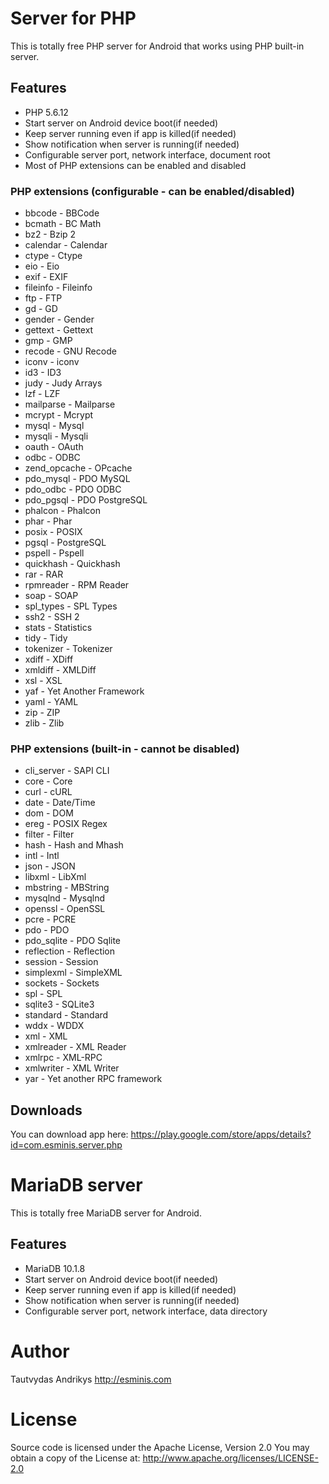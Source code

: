# Server for PHP #

This is totally free PHP server for Android that works using PHP built-in server.

## Features ##

* PHP 5.6.12
* Start server on Android device boot(if needed)
* Keep server running even if app is killed(if needed)
* Show notification when server is running(if needed)
* Configurable server port, network interface, document root
* Most of PHP extensions can be enabled and disabled

### PHP extensions (configurable - can be enabled/disabled) ###

* bbcode - BBCode
* bcmath - BC Math
* bz2 - Bzip 2
* calendar - Calendar
* ctype - Ctype
* eio - Eio
* exif - EXIF
* fileinfo - Fileinfo
* ftp - FTP
* gd - GD
* gender - Gender
* gettext - Gettext
* gmp - GMP
* recode - GNU Recode
* iconv - iconv
* id3 - ID3
* judy - Judy Arrays
* lzf - LZF
* mailparse - Mailparse
* mcrypt - Mcrypt
* mysql - Mysql
* mysqli - Mysqli
* oauth - OAuth
* odbc - ODBC
* zend_opcache - OPcache
* pdo_mysql - PDO MySQL
* pdo_odbc - PDO ODBC
* pdo_pgsql - PDO PostgreSQL
* phalcon - Phalcon
* phar - Phar
* posix - POSIX
* pgsql - PostgreSQL
* pspell - Pspell
* quickhash - Quickhash
* rar - RAR
* rpmreader - RPM Reader
* soap - SOAP
* spl_types - SPL Types
* ssh2 - SSH 2
* stats - Statistics
* tidy - Tidy
* tokenizer - Tokenizer
* xdiff - XDiff
* xmldiff - XMLDiff
* xsl - XSL
* yaf - Yet Another Framework
* yaml - YAML
* zip - ZIP
* zlib - Zlib

### PHP extensions (built-in - cannot be disabled) ###

* cli_server - SAPI CLI
* core - Core
* curl - cURL
* date - Date/Time
* dom - DOM
* ereg - POSIX Regex
* filter - Filter
* hash - Hash and Mhash
* intl - Intl
* json - JSON
* libxml - LibXml
* mbstring - MBString
* mysqlnd - Mysqlnd
* openssl - OpenSSL
* pcre - PCRE
* pdo - PDO
* pdo_sqlite - PDO Sqlite
* reflection - Reflection
* session - Session
* simplexml - SimpleXML
* sockets - Sockets
* spl - SPL
* sqlite3 - SQLite3
* standard - Standard
* wddx - WDDX
* xml - XML
* xmlreader - XML Reader
* xmlrpc - XML-RPC
* xmlwriter - XML Writer
* yar - Yet another RPC framework

## Downloads ##

You can download app here: https://play.google.com/store/apps/details?id=com.esminis.server.php

# MariaDB server #

This is totally free MariaDB server for Android.

## Features ##

* MariaDB 10.1.8
* Start server on Android device boot(if needed)
* Keep server running even if app is killed(if needed)
* Show notification when server is running(if needed)
* Configurable server port, network interface, data directory

# Author #

Tautvydas Andrikys http://esminis.com

# License #

Source code is licensed under the Apache License, Version 2.0
You may obtain a copy of the License at: http://www.apache.org/licenses/LICENSE-2.0